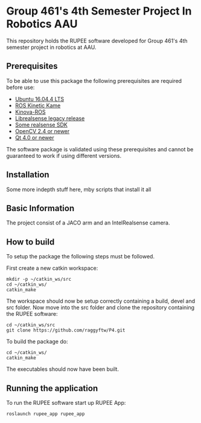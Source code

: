 Group 461's 4th Semester Project In Robotics AAU
====================================

This repository holds the RUPEE software  developed for Group 461's 4th semester project in robotics at AAU.

Prerequisites
-------------
To be able to use this package the following prerequisites are required before use:
* [Ubuntu 16.04.4 LTS](https://www.ubuntu.com/download/desktop "Ubuntu")
* [ROS Kinetic Kame](http://wiki.ros.org/kinetic "ROS Kinetic Kame")
* [Kinova-ROS](https://github.com/Kinovarobotics/kinova-ros "Kinova ROS Package")
* [Librealsense legacy release](https://github.com/IntelRealSense/librealsense/blob/v1.12.1/doc/installation.md "librealsense")
* [Some realsense SDK](https://software.intel.com/sites/products/realsense/intro/getting_started.html "RealSense SDK")
* [OpenCV 2.4 or newer](https://opencv.org/releases.html "OpenCV")
* [Qt 4.0 or newer](https://www.qt.io/downlo "Qt")

The software package is validated using these prerequisites and cannot be guaranteed to work if using different versions. 

Installation
-------------
Some more indepth stuff here, mby scripts that install it all 

Basic Information
------------
The project consist of a JACO arm and an IntelRealsense camera.

How to build
------------
To setup the package the following steps must be followed.

First create a new catkin workspace:
```
mkdir -p ~/catkin_ws/src
cd ~/catkin_ws/
catkin_make
```
The workspace should now be setup correctly containing a build, devel and src folder. 
Now move into the src folder and clone the repository containing the RUPEE software:
```
cd ~/catkin_ws/src
git clone https://github.com/raggyftw/P4.git
```
To build the package do:
```
cd ~/catkin_ws/
catkin_make
```
The executables should now have been built. 

Running the application
------------
To run the RUPEE software start up RUPEE App:
```
roslaunch rupee_app rupee_app
```
